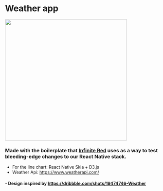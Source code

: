 # Weather app 

<img src='https://user-images.githubusercontent.com/48841840/216162195-2f8949e8-d00d-428a-8fe6-92e44ba7864f.png'  width='400' />

### Made with the boilerplate that [Infinite Red](https://infinite.red) uses as a way to test bleeding-edge changes to our React Native stack.

- For the line chart: React Native Skia + D3.js
- Weather Api: https://www.weatherapi.com/

#### - Design inspired by https://dribbble.com/shots/19474746-Weather


